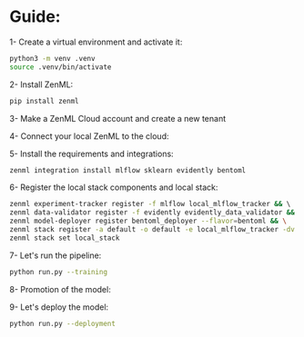 # Guide:

1- Create a virtual environment and activate it:
```bash
python3 -m venv .venv
source .venv/bin/activate
```

2- Install ZenML:
```bash
pip install zenml
```

3- Make a ZenML Cloud account and create a new tenant

4- Connect your local ZenML to the cloud:

5- Install the requirements and integrations:
```bash
zenml integration install mlflow sklearn evidently bentoml
```

6- Register the local stack components and local stack:
```bash
zenml experiment-tracker register -f mlflow local_mlflow_tracker && \ 
zenml data-validator register -f evidently evidently_data_validator && \
zenml model-deployer register bentoml_deployer --flavor=bentoml && \
zenml stack register -a default -o default -e local_mlflow_tracker -dv evidently_data_validator -d bentoml_deployer local_stack && \
zenml stack set local_stack
```

7- Let's run the pipeline:
```bash
python run.py --training
```

8- Promotion of the model:

9- Let's deploy the model:
```bash
python run.py --deployment
```